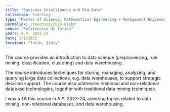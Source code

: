 ```yaml
---
title: "Business Intelligence and Big Data"
collection: teaching
type: "Master of Science, Mathematical Egineering + Management Engineering"
permalink: /teaching/2023-bixbd
venue: "Politecnico di Torino"
years: A.Y. 2022-23
date: 1/1/2023
location: "Turin, Italy"
---
```

The course provides an introduction to data science (preprocessing, rule mining, classification, clustering) and data warehousing. 

The course introduces techniques for storing, managing, analyzing, and querying large data collections, e.g. data warehouses, to support strategic decision support. The course also addresses relational and non-relational database technologies, together with traditional data mining techniques. 

I was a TA this course in A.Y. 2023-24, covering topics related to data mining, non-relational databases, and data warehousing.